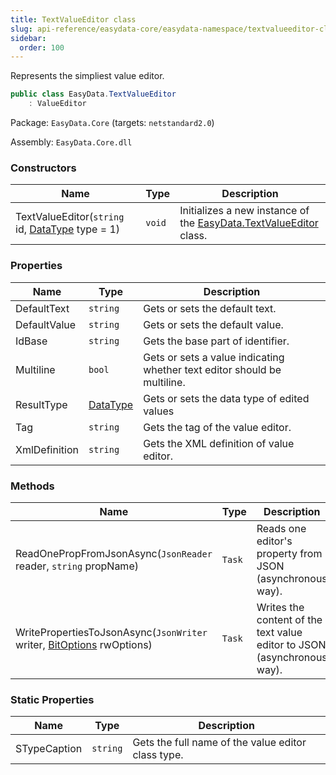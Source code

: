 ```yaml
---
title: TextValueEditor class
slug: api-reference/easydata-core/easydata-namespace/textvalueeditor-class
sidebar:
  order: 100
---
```


Represents the simpliest value editor.
```csharp
public class EasyData.TextValueEditor
    : ValueEditor

```
Package: `EasyData.Core` (targets: `netstandard2.0`)

Assembly: `EasyData.Core.dll`

### Constructors

| Name | Type | Description | 
| --- | --- | --- | 
| TextValueEditor(`string` id, [DataType](///easyquery/docs/api-reference/easydata-core/easydata-namespace/datatype-enum) type = 1) | `void` | Initializes a new instance of the [EasyData.TextValueEditor](///easyquery/docs/api-reference/easydata-core/easydata-namespace/textvalueeditor-class) class. | 


### Properties

| Name | Type | Description | 
| --- | --- | --- | 
| DefaultText | `string` | Gets or sets the default text. | 
| DefaultValue | `string` | Gets or sets the default value. | 
| IdBase | `string` | Gets the base part of identifier. | 
| Multiline | `bool` | Gets or sets a value indicating whether text editor should be multiline. | 
| ResultType | [DataType](///easyquery/docs/api-reference/easydata-core/easydata-namespace/datatype-enum) | Gets or sets the data type of edited values | 
| Tag | `string` | Gets the tag of the value editor. | 
| XmlDefinition | `string` | Gets the XML definition of value editor. | 


### Methods

| Name | Type | Description | 
| --- | --- | --- | 
| ReadOnePropFromJsonAsync(`JsonReader` reader, `string` propName) | `Task` | Reads one editor's property from JSON (asynchronous way). | 
| WritePropertiesToJsonAsync(`JsonWriter` writer, [BitOptions](///easyquery/docs/api-reference/easydata-core/easydata-namespace/bitoptions-class) rwOptions) | `Task` | Writes the content of the text value editor to JSON (asynchronous way). | 


### Static Properties

| Name | Type | Description | 
| --- | --- | --- | 
| STypeCaption | `string` | Gets the full name of the value editor class type. |
